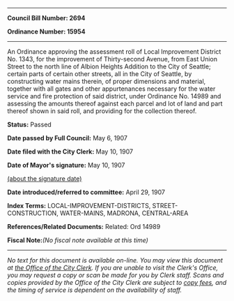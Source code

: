 

********

**Council Bill Number: 2694**
   
**Ordinance Number: 15954**
********

 An Ordinance approving the assessment roll of Local Improvement District No. 1343, for the improvement of Thirty-second Avenue, from East Union Street to the north line of Albion Heights Addition to the City of Seattle; certain parts of certain other streets, all in the City of Seattle, by constructing water mains therein, of proper dimensions and material, together with all gates and other appurtenances necessary for the water service and fire protection of said district, under Ordinance No. 14989 and assessing the amounts thereof against each parcel and lot of land and part thereof shown in said roll, and providing for the collection thereof.

**Status:** Passed
   
**Date passed by Full Council:** May 6, 1907
   
**Date filed with the City Clerk:** May 10, 1907
   
**Date of Mayor's signature:** May 10, 1907
   
[(about the signature date)](/~public/approvaldate.htm)
   
   
   
**Date introduced/referred to committee:** April 29, 1907
   
   
**Index Terms:** LOCAL-IMPROVEMENT-DISTRICTS, STREET-CONSTRUCTION, WATER-MAINS, MADRONA, CENTRAL-AREA

**References/Related Documents:** Related: Ord 14989

**Fiscal Note:**_(No fiscal note available at this time)_
********

_No text for this document is available on-line. You may view this document at [the Office of the City Clerk](http://www.seattle.gov/leg/clerk/contactUs.htm). If you are unable to visit the Clerk's Office, you may request a copy or scan be made for you by Clerk staff. Scans and copies provided by the Office of the City Clerk are subject to [copy fees](http://clerk.seattle.gov/~public/clerkfees.htm), and the timing of service is dependent on the availability of staff._

